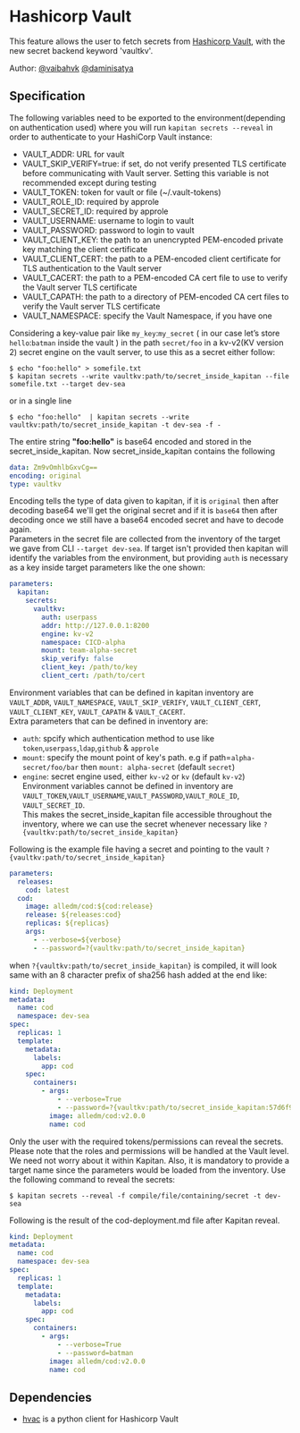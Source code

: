 # Hashicorp Vault  
  
This feature allows the user to fetch secrets from [Hashicorp Vault](https://www.vaultproject.io/), with the new secret backend keyword 'vaultkv'.  
  
Author: [@vaibahvk](https://github.com/vaibhavk) [@daminisatya](https://github.com/daminisatya)  
## Specification  
  
The following variables need to be exported to the environment(depending on authentication used) where you will run `kapitan secrets --reveal` in order to authenticate to your HashiCorp Vault instance:  
* VAULT_ADDR: URL for vault  
* VAULT_SKIP_VERIFY=true: if set, do not verify presented TLS certificate before communicating with Vault server. Setting this variable is not recommended except during testing  
* VAULT_TOKEN: token for vault or file (~/.vault-tokens)  
* VAULT_ROLE_ID: required by approle  
* VAULT_SECRET_ID: required by approle  
* VAULT_USERNAME: username to login to vault  
* VAULT_PASSWORD: password to login to vault  
* VAULT_CLIENT_KEY: the path to an unencrypted PEM-encoded private key matching the client certificate  
* VAULT_CLIENT_CERT: the path to a PEM-encoded client certificate for TLS authentication to the Vault server  
* VAULT_CACERT: the path to a PEM-encoded CA cert file to use to verify the Vault server TLS certificate  
* VAULT_CAPATH: the path to a directory of PEM-encoded CA cert files to verify the Vault server TLS certificate  
* VAULT_NAMESPACE: specify the Vault Namespace, if you have one  
  
Considering a key-value pair like `my_key`:`my_secret` ( in our case let’s store `hello`:`batman` inside the vault ) in the path `secret/foo` in a kv-v2(KV version 2) secret engine on the vault server, to use this as a secret either follow:  
  
```shell  
$ echo "foo:hello" > somefile.txt  
$ kapitan secrets --write vaultkv:path/to/secret_inside_kapitan --file somefile.txt --target dev-sea  
```  
or in a single line  
```shell  
$ echo "foo:hello"  | kapitan secrets --write vaultkv:path/to/secret_inside_kapitan -t dev-sea -f -  
```  
The entire string __"foo:hello"__ is base64 encoded and stored in the secret_inside_kapitan. Now secret_inside_kapitan contains the following  
  
```yaml    
data: Zm9vOmhlbGxvCg==  
encoding: original  
type: vaultkv  
```  
  
Encoding tells the type of data given to kapitan, if it is `original` then after decoding base64 we'll get the original secret and if it is `base64` then after decoding once we still have a base64 encoded secret and have to decode again.  
Parameters in the secret file are collected from the inventory of the target we gave from CLI `--target dev-sea`. If target isn't provided then kapitan will identify the variables from the environment, but providing `auth` is necessary as a key inside target parameters like the one shown:  
```yaml  
parameters:
  kapitan:
    secrets:
      vaultkv:
        auth: userpass
        addr: http://127.0.0.1:8200
        engine: kv-v2
        namespace: CICD-alpha
        mount: team-alpha-secret
        skip_verify: false
        client_key: /path/to/key
        client_cert: /path/to/cert
```
Environment variables that can be defined in kapitan inventory are `VAULT_ADDR`, `VAULT_NAMESPACE`, `VAULT_SKIP_VERIFY`, `VAULT_CLIENT_CERT`, `VAULT_CLIENT_KEY`, `VAULT_CAPATH` & `VAULT_CACERT`.  
Extra parameters that can be defined in inventory are:  
* `auth`: spcify which authentication method to use like `token`,`userpass`,`ldap`,`github` & `approle`  
* `mount`: specify the mount point of key's path. e.g if path=`alpha-secret/foo/bar` then `mount: alpha-secret` (default `secret`)  
* `engine`: secret engine used, either `kv-v2` or `kv` (default `kv-v2`)  
Environment variables cannot be defined in inventory are `VAULT_TOKEN`,`VAULT_USERNAME`,`VAULT_PASSWORD`,`VAULT_ROLE_ID`,` VAULT_SECRET_ID`.  
This makes the secret_inside_kapitan file accessible throughout the inventory, where we can use the secret whenever necessary like `?{vaultkv:path/to/secret_inside_kapitan}`  
  
Following is the example file having a secret and pointing to the vault `?{vaultkv:path/to/secret_inside_kapitan}`  
  
```yaml
parameters:
  releases:
    cod: latest
  cod:
    image: alledm/cod:${cod:release}
    release: ${releases:cod}
    replicas: ${replicas}
    args:
      - --verbose=${verbose}
      - --password=?{vaultkv:path/to/secret_inside_kapitan}
```  
when `?{vaultkv:path/to/secret_inside_kapitan}` is compiled, it will look same with an 8 character prefix of sha256 hash added at the end like:  
```yaml  
kind: Deployment
metadata:
  name: cod
  namespace: dev-sea
spec:
  replicas: 1
  template:
    metadata:
      labels:
        app: cod
    spec:
      containers:
        - args:
            - --verbose=True
            - --password=?{vaultkv:path/to/secret_inside_kapitan:57d6f9b7}
          image: alledm/cod:v2.0.0
          name: cod
``` 
  
Only the user with the required tokens/permissions can reveal the secrets. Please note that the roles and permissions will be handled at the Vault level. We need not worry about it within Kapitan. Also, it is mandatory to provide a target name since the parameters would be loaded from the inventory. Use the following command to reveal the secrets:  

```shell  
$ kapitan secrets --reveal -f compile/file/containing/secret -t dev-sea
```  

Following is the result of the cod-deployment.md file after Kapitan reveal.

```yaml  
kind: Deployment
metadata:
  name: cod
  namespace: dev-sea
spec:
  replicas: 1
  template:
    metadata:
      labels:
        app: cod
    spec:
      containers:
        - args:
            - --verbose=True
            - --password=batman
          image: alledm/cod:v2.0.0
          name: cod
```  

## Dependencies  
 
- [hvac](https://github.com/hvac/hvac) is a python client for Hashicorp Vault
